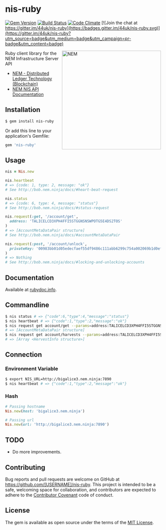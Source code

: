 # nis-ruby

[![Gem Version](https://badge.fury.io/rb/nis-ruby.svg)](https://badge.fury.io/rb/nis-ruby)
[![Build Status](https://travis-ci.org/44uk/nis-ruby.svg?branch=master)](https://travis-ci.org/44uk/nis-ruby)
[![Code Climate](https://codeclimate.com/github/44uk/nis-ruby/badges/gpa.svg)](https://codeclimate.com/github/44uk/nis-ruby)
[![Join the chat at https://gitter.im/44uk/nis-ruby](https://badges.gitter.im/44uk/nis-ruby.svg)](https://gitter.im/44uk/nis-ruby?utm_source=badge&utm_medium=badge&utm_campaign=pr-badge&utm_content=badge)

<img src="https://cloud.githubusercontent.com/assets/370508/24320282/a332d238-1175-11e7-96dc-75bc30e562d2.png" width="320" height="320" alt="NEM" align="right" />

Ruby client library for the NEM Infrastructure Server API

- [NEM \- Distributed Ledger Technology \(Blockchain\)](https://www.nem.io/)
- [NEM NIS API Documentation](http://bob.nem.ninja/docs/)


## Installation

```bash
$ gem install nis-ruby
```

Or add this line to your application's Gemfile:

```ruby
gem 'nis-ruby'
```


## Usage

```ruby
nis = Nis.new

nis.heartbeat
# => {code: 1, type: 2, message: "ok"}
# See http://bob.nem.ninja/docs/#heart-beat-request

nis.status
# => {code: 6, type: 4, message: "status"}
# See http://bob.nem.ninja/docs/#status-request

nis.request(:get, '/account/get',
  address: 'TALICELCD3XPH4FFI5STGGNSNSWPOTG5E4DS2TOS'
)
# => [AccountMetaDataPair structure]
# See http://bob.nem.ninja/docs/#accountMetaDataPair

nis.request(:post, '/account/unlock',
  privateKey: '00983bb01d05edecfaef55df9486c111abb6299c754a002069b1d0ef4537441bda'
)
# => Nothing
# See http://bob.nem.ninja/docs/#locking-and-unlocking-accounts
```


## Documentation

Available at [rubydoc.info](http://www.rubydoc.info/gems/nis-ruby).


## Commandline

```bash
$ nis status # => {"code":6,"type":4,"message":"status"}
$ nis heartbeat # => {"code":1,"type":2,"message":"ok"}
$ nis request get account/get --params=address:TALICELCD3XPH4FFI5STGGNSNSWPOTG5E4DS2TOS
# => [AccountMetaDataPair structure]
$ nis request get account/harvests --params=address:TALICELCD3XPH4FFI5STGGNSNSWPOTG5E4DS2TOS hash:81d52a7df4abba8bb1613bcc42b6b93cf3114524939035d88ae8e864cd2c34c8
# => [Array <HervestInfo structure>]
```


## Connection

### Environment Variable

```bash
$ export NIS_URL=http://bigalice3.nem.ninja:7890
$ nis heartbeat # => {"code":1,"type":2,"message":"ok"}
```

### Hash

```ruby
# Passing hostname
Nis.new(host: 'bigalice3.nem.ninja')

# Passing url
Nis.new(url: 'http://bigalice3.nem.ninja:7890')
```


## TODO

- Do more improvements.


## Contributing

Bug reports and pull requests are welcome on GitHub at https://github.com/[USERNAME]/nis-ruby. This project is intended to be a safe, welcoming space for collaboration, and contributors are expected to adhere to the [Contributor Covenant](http://contributor-covenant.org) code of conduct.


## License

The gem is available as open source under the terms of the [MIT License](http://opensource.org/licenses/MIT).
